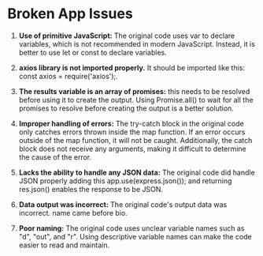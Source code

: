 # Broken App Issues

1. <strong>Use of primitive JavaScript:</strong> The original code uses var to declare variables, which is not recommended in modern JavaScript. Instead, it is better to use let or const to declare variables.

2. <strong>axios library is not imported properly.</strong> It should be imported like this: const axios = require('axios');.

3. <strong>The results variable is an array of promises:</strong> this needs to be resolved before using it to create the output. Using Promise.all() to wait for all the promises to resolve before creating the output is a better solution.

4. <strong>Improper handling of errors:</strong> The try-catch block in the original code only catches errors thrown inside the map function. If an error occurs outside of the map function, it will not be caught. Additionally, the catch block does not receive any arguments, making it difficult to determine the cause of the error.

5. <strong>Lacks the ability to handle any JSON data:</strong> The original code did handle JSON properly adding this app.use(express.json()); and returning res.json() enables the response to be JSON.

6. <strong>Data output was incorrect:</strong> The original code's output data was incorrect. name came before bio.

7. <strong>Poor naming:</strong> The original code uses unclear variable names such as "d", "out", and "r". Using descriptive variable names can make the code easier to read and maintain.
